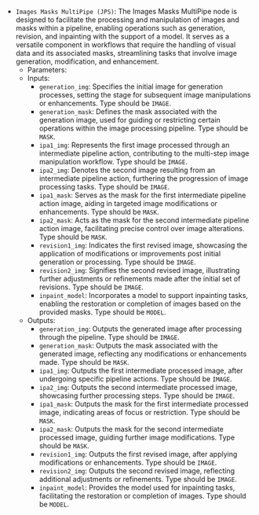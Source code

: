 - `Images Masks MultiPipe (JPS)`: The Images Masks MultiPipe node is designed to facilitate the processing and manipulation of images and masks within a pipeline, enabling operations such as generation, revision, and inpainting with the support of a model. It serves as a versatile component in workflows that require the handling of visual data and its associated masks, streamlining tasks that involve image generation, modification, and enhancement.
    - Parameters:
    - Inputs:
        - `generation_img`: Specifies the initial image for generation processes, setting the stage for subsequent image manipulations or enhancements. Type should be `IMAGE`.
        - `generation_mask`: Defines the mask associated with the generation image, used for guiding or restricting certain operations within the image processing pipeline. Type should be `MASK`.
        - `ipa1_img`: Represents the first image processed through an intermediate pipeline action, contributing to the multi-step image manipulation workflow. Type should be `IMAGE`.
        - `ipa2_img`: Denotes the second image resulting from an intermediate pipeline action, furthering the progression of image processing tasks. Type should be `IMAGE`.
        - `ipa1_mask`: Serves as the mask for the first intermediate pipeline action image, aiding in targeted image modifications or enhancements. Type should be `MASK`.
        - `ipa2_mask`: Acts as the mask for the second intermediate pipeline action image, facilitating precise control over image alterations. Type should be `MASK`.
        - `revision1_img`: Indicates the first revised image, showcasing the application of modifications or improvements post initial generation or processing. Type should be `IMAGE`.
        - `revision2_img`: Signifies the second revised image, illustrating further adjustments or refinements made after the initial set of revisions. Type should be `IMAGE`.
        - `inpaint_model`: Incorporates a model to support inpainting tasks, enabling the restoration or completion of images based on the provided masks. Type should be `MODEL`.
    - Outputs:
        - `generation_img`: Outputs the generated image after processing through the pipeline. Type should be `IMAGE`.
        - `generation_mask`: Outputs the mask associated with the generated image, reflecting any modifications or enhancements made. Type should be `MASK`.
        - `ipa1_img`: Outputs the first intermediate processed image, after undergoing specific pipeline actions. Type should be `IMAGE`.
        - `ipa2_img`: Outputs the second intermediate processed image, showcasing further processing steps. Type should be `IMAGE`.
        - `ipa1_mask`: Outputs the mask for the first intermediate processed image, indicating areas of focus or restriction. Type should be `MASK`.
        - `ipa2_mask`: Outputs the mask for the second intermediate processed image, guiding further image modifications. Type should be `MASK`.
        - `revision1_img`: Outputs the first revised image, after applying modifications or enhancements. Type should be `IMAGE`.
        - `revision2_img`: Outputs the second revised image, reflecting additional adjustments or refinements. Type should be `IMAGE`.
        - `inpaint_model`: Provides the model used for inpainting tasks, facilitating the restoration or completion of images. Type should be `MODEL`.
